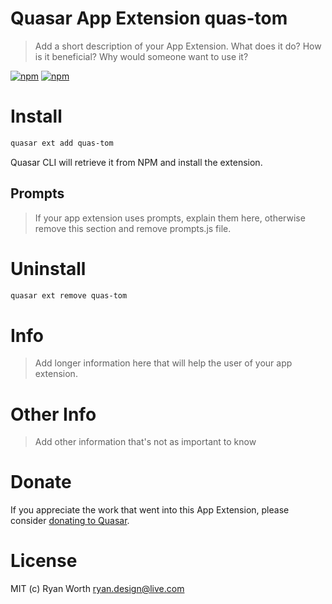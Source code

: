 # Quasar App Extension quas-tom

> Add a short description of your App Extension. What does it do? How is it beneficial? Why would someone want to use it?

[![npm](https://img.shields.io/npm/v/quasar-app-extension-quas-tom.svg?label=quasar-app-extension-quas-tom)](https://www.npmjs.com/package/quasar-app-extension-quas-tom)
[![npm](https://img.shields.io/npm/dt/quasar-app-extension-quas-tom.svg)](https://www.npmjs.com/package/quasar-app-extension-quas-tom)

# Install
```bash
quasar ext add quas-tom
```
Quasar CLI will retrieve it from NPM and install the extension.

## Prompts

> If your app extension uses prompts, explain them here, otherwise remove this section and remove prompts.js file.

# Uninstall
```bash
quasar ext remove quas-tom
```

# Info
> Add longer information here that will help the user of your app extension.

# Other Info
> Add other information that's not as important to know

# Donate
If you appreciate the work that went into this App Extension, please consider [donating to Quasar](https://donate.quasar.dev).

# License
MIT (c) Ryan Worth <ryan.design@live.com>
